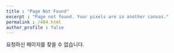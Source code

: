 ```yaml
---
title : "Page Not Found"
excerpt : "Page not found. Your pixels are in another canvas."
permalink : /404.html
author_profile : false
---
```


요청하신 페이지를 찾을 수 없습니다.

<script>
    var GOOG_FIXURL_LANG = 'en';
    var GOOG_FIXURL_SITE = 'http://hohyun-ki.github.io'
</script>
<script src="https://linkhelp.clients.google.com/tbproxy/lh/wm/fixurl.js">
</script>